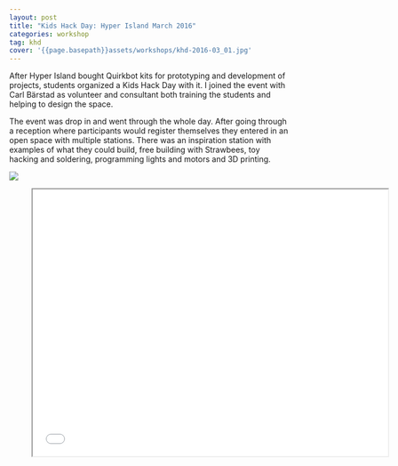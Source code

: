 ```yaml
---
layout: post
title: "Kids Hack Day: Hyper Island March 2016"
categories: workshop
tag: khd
cover: '{{page.basepath}}assets/workshops/khd-2016-03_01.jpg'
---
```


After Hyper Island bought Quirkbot kits for prototyping and development of projects, students organized a Kids Hack Day with it. I joined the event with Carl Bärstad as volunteer and consultant both training the students and helping to design the space.

The event was drop in and went through the whole day. After going through a reception where participants would register themselves they entered in an open space with multiple stations. There was an inspiration station with examples of what they could build, free building with Strawbees, toy hacking and soldering, programming lights and motors and 3D printing.

![]({{page.basepath}}assets/workshops/khd-2016-03_01.jpg)

<div class="video">
    <figure>
        <iframe width="640" height="480" src="//www.youtube.com/embed/NAYQZ68pAg0" allowfullscreen></iframe>
    </figure>
</div>
